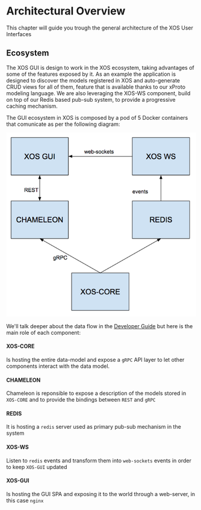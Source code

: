 # Architectural Overview

This chapter will guide you trough the general architecture of the XOS User Interfaces

## Ecosystem

The XOS GUI is design to work in the XOS ecosystem, taking advantages of some of the features exposed by it.
As an example the application is designed to discover the models registered in XOS 
and auto-generate CRUD views for all of them, feature that is available thanks to our xProto modeling language.
We are also leveraging the XOS-WS component, build on top of our Redis based pub-sub system, to provide a progressive caching mechanism.

The GUI ecosystem in XOS is composed by a pod of 5 Docker containers that comunicate as per the following diagram:

![xos_gui_ecosystem](images/xos_gui_ecosystem.png)

We'll talk deeper about the data flow in the [Developer Guide](../developer/README.md) but here is the main role of each component:

#### XOS-CORE
Is hosting the entire data-model and expose a `gRPC` API layer to let other components interact with the data model.

#### CHAMELEON
Chameleon is reponsible to expose a description of the models stored in `XOS-CORE` and to provide the bindings between `REST` and `gRPC`

#### REDIS
It is hosting a `redis` server used as primary pub-sub mechanism in the system

#### XOS-WS
Listen to `redis` events and transform them into `web-sockets` events in order to keep `XOS-GUI` updated

#### XOS-GUI
Is hosting the GUI SPA and exposing it to the world through a web-server, in this case `nginx`
